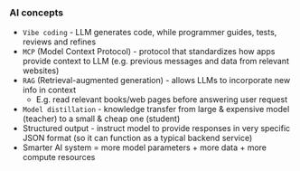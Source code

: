 ### AI concepts
* `Vibe coding` - LLM generates code, while programmer guides, tests, reviews and refines
* `MCP` (Model Context Protocol) - protocol that standardizes how apps provide context to LLM (e.g. previous messages and data from relevant websites)
* `RAG` (Retrieval-augmented generation) - allows LLMs to incorporate new info in context
    * E.g. read relevant books/web pages before answering user request
* `Model distillation` - knowledge transfer from large & expensive model (teacher) to a small & cheap one (student)
* Structured output - instruct model to provide responses in very specific JSON format (so it can function as a typical backend service)
* Smarter AI system = more model parameters + more data + more compute resources
